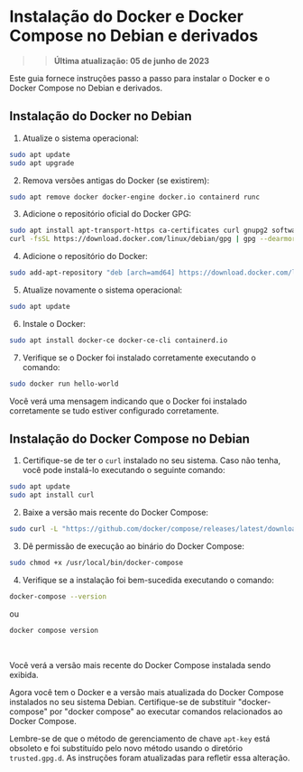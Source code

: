 # **Instalação do Docker e Docker Compose no Debian e derivados**

>> **Última atualização: 05 de junho de 2023**

Este guia fornece instruções passo a passo para instalar o Docker e o Docker Compose no Debian e derivados.

## **Instalação do Docker no Debian**

1. Atualize o sistema operacional:
```bash
sudo apt update
sudo apt upgrade
```

2. Remova versões antigas do Docker (se existirem):
```bash
sudo apt remove docker docker-engine docker.io containerd runc
```

3. Adicione o repositório oficial do Docker GPG:
```bash
sudo apt install apt-transport-https ca-certificates curl gnupg2 software-properties-common
curl -fsSL https://download.docker.com/linux/debian/gpg | gpg --dearmor | sudo tee /etc/apt/trusted.gpg.d/docker-archive-keyring.gpg >/dev/null
```

4. Adicione o repositório do Docker:
```bash
sudo add-apt-repository "deb [arch=amd64] https://download.docker.com/linux/debian/ $(lsb_release -cs) stable"
```

5. Atualize novamente o sistema operacional:
```bash
sudo apt update
```

6. Instale o Docker:
```bash
sudo apt install docker-ce docker-ce-cli containerd.io
```

7. Verifique se o Docker foi instalado corretamente executando o comando:
```bash
sudo docker run hello-world
```
Você verá uma mensagem indicando que o Docker foi instalado corretamente se tudo estiver configurado corretamente.

## **Instalação do Docker Compose no Debian**

1. Certifique-se de ter o `curl` instalado no seu sistema. Caso não tenha, você pode instalá-lo executando o seguinte comando:
```bash
sudo apt update
sudo apt install curl
```

2. Baixe a versão mais recente do Docker Compose:
```bash
sudo curl -L "https://github.com/docker/compose/releases/latest/download/docker-compose-$(uname -s)-$(uname -m)" -o /usr/local/bin/docker-compose
```

3. Dê permissão de execução ao binário do Docker Compose:
```bash
sudo chmod +x /usr/local/bin/docker-compose
```

4. Verifique se a instalação foi bem-sucedida executando o comando:
```bash
docker-compose --version
```
ou
```bash
docker compose version
```

<br>

Você verá a versão mais recente do Docker Compose instalada sendo exibida.

Agora você tem o Docker e a versão mais atualizada do Docker Compose instalados no seu sistema Debian. Certifique-se de substituir "docker-compose" por "docker compose" ao executar comandos relacionados ao Docker Compose.

Lembre-se de que o método de gerenciamento de chave `apt-key` está obsoleto e foi substituído pelo novo método usando o diretório `trusted.gpg.d`. As instruções foram atualizadas para refletir essa alteração.
